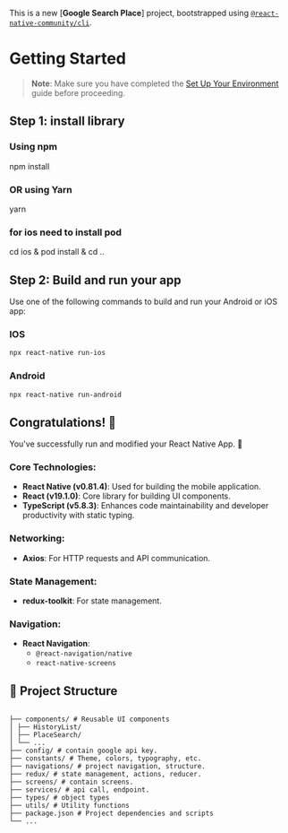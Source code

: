 This is a new [**Google Search Place**] project, bootstrapped using [`@react-native-community/cli`](https://github.com/react-native-community/cli).

# Getting Started

> **Note**: Make sure you have completed the [Set Up Your Environment](https://reactnative.dev/docs/set-up-your-environment) guide before proceeding.

## Step 1: install library

### Using npm

npm install

### OR using Yarn

yarn

### for ios need to install pod

cd ios & pod install & cd ..

## Step 2: Build and run your app

Use one of the following commands to build and run your Android or iOS app:

### IOS

```sh
npx react-native run-ios
```

### Android

```sh
npx react-native run-android
```

## Congratulations! :tada:

You've successfully run and modified your React Native App. :partying_face:

### Core Technologies:

- **React Native (v0.81.4)**: Used for building the mobile application.
- **React (v19.1.0)**: Core library for building UI components.
- **TypeScript (v5.8.3)**: Enhances code maintainability and developer productivity with static typing.

### Networking:

- **Axios**: For HTTP requests and API communication.

### State Management:

- **redux-toolkit**: For state management.

### Navigation:

- **React Navigation**:
  - `@react-navigation/native`
  - `react-native-screens`

## 📂 Project Structure

```

├── components/ # Reusable UI components
│ ├── HistoryList/
│ ├── PlaceSearch/
│ └── ...
├── config/ # contain google api key.
├── constants/ # Theme, colors, typography, etc.
├── navigations/ # project navigation, structure.
├── redux/ # state management, actions, reducer.
├── screens/ # contain screens.
├── services/ # api call, endpoint.
├── types/ # object types
├── utils/ # Utility functions
├── package.json # Project dependencies and scripts
└── ...
```